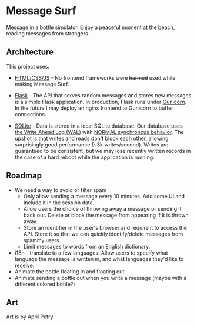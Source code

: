 # Message Surf

Message in a bottle simulator.  Enjoy a peaceful moment at the beach, reading messages from strangers.

## Architecture

This project uses:

* [HTML/CSS/JS](https://developer.mozilla.org/en-US/docs/Learn) - No frontend frameworks were ~~harmed~~ used while making Message Surf.

* [Flask](https://flask.palletsprojects.com/) - The API that serves random messages and stores new messages is a simple Flask application.  In production, Flask runs under [Gunicorn](https://gunicorn.org/).  In the future I may deploy an nginx frontend to Gunicorn to buffer connections.

* [SQLite](sqlite.org/) - Data is stored in a local SQLite database. Our database uses [the Write Ahead Log (WAL)](https://sqlite.org/wal.html) with [NORMAL synchronous behavior](https://sqlite.org/pragma.html#pragma_synchronous).  The upshot is that writes and reads don't block each other, allowing surprisingly good performance (~3k writes/second).  Writes are guaranteed to be consistent, but we may lose recently written records in the case of a hard reboot while the application is running.


## Roadmap
* We need a way to avoid or filter spam
  * Only allow sending a message every 10 minutes.  Add some UI and include it in the session data.
  * Allow users the choice of throwing away a message or sending it back out.  Delete or block the message from appearing if it is thrown away.
  * Store an identifier in the user's browser and require it to access the API. Store it so that we can quickly identify/delete messages from spammy users.
  * Limit messages to words from an English dictionary.
* i18n - translate to a few languages.  Allow users to specify what language the message is written in, and what languages they'd like to receive.
* Animate the bottle floating in and floating out.
* Animate sending a bottle out when you write a message (maybe with a different colored bottle?)

## Art
Art is by April Petry.

